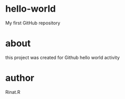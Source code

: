 # hello-world
My first GitHub repository
# about
this project was created for Github hello world activity
# author
Rinat.R
